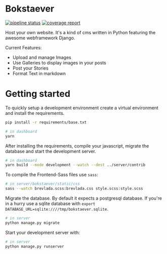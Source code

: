 # Bokstaever
[![pipeline status](https://dev.cryptec.at/root/bokstaever/badges/develop/pipeline.svg)](https://dev.cryptec.at/root/bokstaever/commits/develop)
[![coverage report](https://dev.cryptec.at/root/bokstaever/badges/develop/coverage.svg)](https://dev.cryptec.at/root/bokstaever/commits/develop)

Host your own website. It's a kind of cms written in Python featuring the
awesome webframework Django.

Current Features:

- Upload and manage Images
- Use Galleries to display images in your posts
- Post your Stories
- Format Text in markdown

# Getting started

To quickly setup a development environment create a virtual environment
and install the requirements.

````bash
pip install -r requirements/base.txt

# in dashboard
yarn
````

After installing the requirements, compile your javascript, migrate the database
and start the development server.

````bash
# in dashboard
yarn build --mode development --watch --dest ../server/contrib
````

To compile the Frontend-Sass files use `sass`:
````bash
# in server/bokstaever/static/css
sass --watch brevlada.scss:brevlada.css style.scss:style.scss
````

Migrate the database. By default it expects a postgresql database. If you're in a
hurry use a sqlite database with ``export DATABASE_URL=sqlite:////tmp/bokstaever.sqlite``.
````bash
# in server
python manage.py migrate
````

Start your development server with:
````bash
# in server
python manage.py runserver
````
